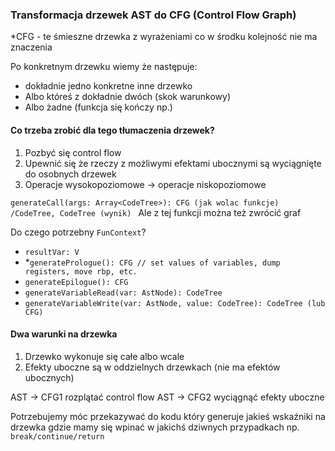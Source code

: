 
### Transformacja drzewek AST do CFG (Control Flow Graph)

*CFG - te śmieszne drzewka z wyrażeniami co w środku kolejność nie ma znaczenia

Po konkretnym drzewku wiemy że następuje:
* dokładnie jedno konkretne inne drzewko
* Albo któreś z dokładnie dwóch (skok warunkowy)
* Albo żadne (funkcja się kończy np.)

#### Co trzeba zrobić dla tego tłumaczenia drzewek?
1. Pozbyć się control flow
2. Upewnić się że rzeczy z możliwymi efektami ubocznymi są wyciągnięte do osobnych drzewek
3. Operacje wysokopoziomowe -> operacje niskopoziomowe

`generateCall(args: Array<CodeTree>): CFG (jak wolac funkcje) /CodeTree, CodeTree (wynik) `
Ale z tej funkcji można też zwrócić graf

Do czego potrzebny `FunContext`?
* `resultVar: V`
* *`generatePrologue(): CFG // set values of variables, dump registers, move rbp, etc.`
* `generateEpilogue(): CFG`
* `generateVariableRead(var: AstNode): CodeTree`
* `generateVariableWrite(var: AstNode, value: CodeTree): CodeTree (lub CFG)`

#### Dwa warunki na drzewka
1. Drzewko wykonuje się całe albo wcale
2. Efekty uboczne są w oddzielnych drzewkach (nie ma efektów ubocznych)


AST -> CFG1 rozplątać control flow
AST -> CFG2 wyciągnąć efekty uboczne

Potrzebujemy móc przekazywać do kodu który generuje jakieś wskaźniki na drzewka gdzie mamy się wpinać w jakichś dziwnych przypadkach np. `break/continue/return`

